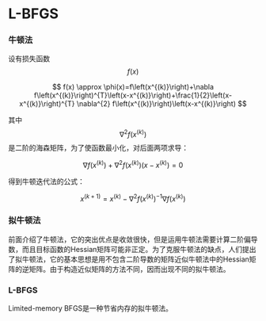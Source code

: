 # L-BFGS

### 牛顿法

设有损失函数 $$f(x)$$ 

$$
f(x) \approx \phi(x)=f\left(x^{(k)}\right)+\nabla f\left(x^{(k)}\right)^{T}\left(x-x^{(k)}\right)+\frac{1}{2}\left(x-x^{(k)}\right)^{T} \nabla^{2} f\left(x^{(k)}\right)\left(x-x^{(k)}\right)
$$

其中 $$\nabla^{2} f\left(x^{(k)}\right)$$ 是二阶的海森矩阵，为了使函数最小化，对后面两项求导：

$$
\nabla f\left(x^{(k)}\right)+\nabla^{2} f\left(x^{(k)}\right)\left(x-x^{(k)}\right)=0
$$

得到牛顿迭代法的公式：

$$
x^{(k+1)}=x^{(k)}-\nabla^{2} f\left(x^{(k)}\right)^{-1} \nabla f\left(x^{(k)}\right)
$$

### 拟牛顿法

前面介绍了牛顿法，它的突出优点是收敛很快，但是运用牛顿法需要计算二阶偏导数，而且目标函数的Hessian矩阵可能非正定。为了克服牛顿法的缺点，人们提出了拟牛顿法，它的基本思想是用不包含二阶导数的矩阵近似牛顿法中的Hessian矩阵的逆矩阵。由于构造近似矩阵的方法不同，因而出现不同的拟牛顿法。

### L-BFGS

Limited-memory BFGS是一种节省内存的拟牛顿法。





